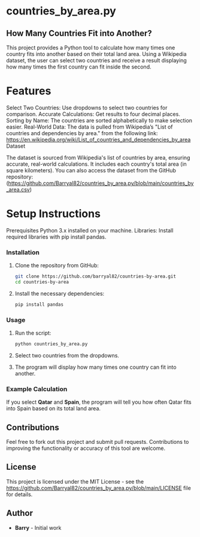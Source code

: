 # countries_by_area.py

## How Many Countries Fit into Another?

This project provides a Python tool to calculate how many times one country fits into another based on their total land area. Using a Wikipedia dataset, the user can select two countries and receive a result displaying how many times the first country can fit inside the second.

# Features

Select Two Countries: Use dropdowns to select two countries for comparison.
Accurate Calculations: Get results to four decimal places.
Sorting by Name: The countries are sorted alphabetically to make selection easier.
Real-World Data: The data is pulled from Wikipedia’s "List of countries and dependencies by area." from the following link:
https://en.wikipedia.org/wiki/List_of_countries_and_dependencies_by_area
Dataset

The dataset is sourced from Wikipedia's list of countries by area, ensuring accurate, real-world calculations. It includes each country's total area (in square kilometers). You can also access the dataset from the GitHub repository:
(https://github.com/Barryal82/countries_by_area.py/blob/main/countries_by_area.csv)

# Setup Instructions

Prerequisites
Python 3.x installed on your machine.
Libraries: Install required libraries with pip install pandas.

### Installation
1. Clone the repository from GitHub:
   ```bash
   git clone https://github.com/barryal82/countries-by-area.git
   cd countries-by-area
   ```

2. Install the necessary dependencies:
   ```bash
   pip install pandas
   ```

### Usage

1. Run the script:
   ```bash
   python countries_by_area.py
   ```

2. Select two countries from the dropdowns.

3. The program will display how many times one country can fit into another.

### Example Calculation
If you select **Qatar** and **Spain**, the program will tell you how often Qatar fits into Spain based on its total land area.

## Contributions
Feel free to fork out this project and submit pull requests. Contributions to improving the functionality or accuracy of this tool are welcome.

## License
This project is licensed under the MIT License - see the https://github.com/Barryal82/countries_by_area.py/blob/main/LICENSE file for details.

## Author
- **Barry** - Initial work
